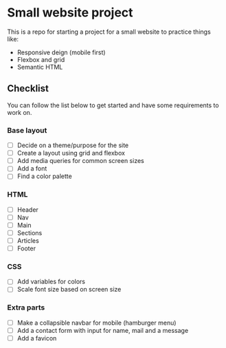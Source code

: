 # Small website project

This is a repo for starting a project for a small website to practice things like:
* Responsive deign (mobile first)
* Flexbox and grid
* Semantic HTML

## Checklist

You can follow the list below to get started and have some requirements to work on.

### Base layout
- [ ] Decide on a theme/purpose for the site
- [ ] Create a layout using grid and flexbox
- [ ] Add media queries for common screen sizes
- [ ] Add a font
- [ ] Find a color palette

### HTML
- [ ] Header
- [ ] Nav
- [ ] Main
- [ ] Sections
- [ ] Articles
- [ ] Footer

### CSS
- [ ] Add variables for colors
- [ ] Scale font size based on screen size

### Extra parts
- [ ] Make a collapsible navbar for mobile (hamburger menu)
- [ ] Add a contact form with input for name, mail and a message
- [ ] Add a favicon
